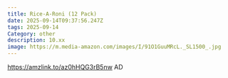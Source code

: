 ```yaml
---
title: Rice-A-Roni (12 Pack)
date: 2025-09-14T09:37:56.247Z
tags: 2025-09-14
Category: other
description: 10.xx
image: https://m.media-amazon.com/images/I/91O1GuuMRcL._SL1500_.jpg
---
```

https://amzlink.to/az0hHQG3rB5nw
AD